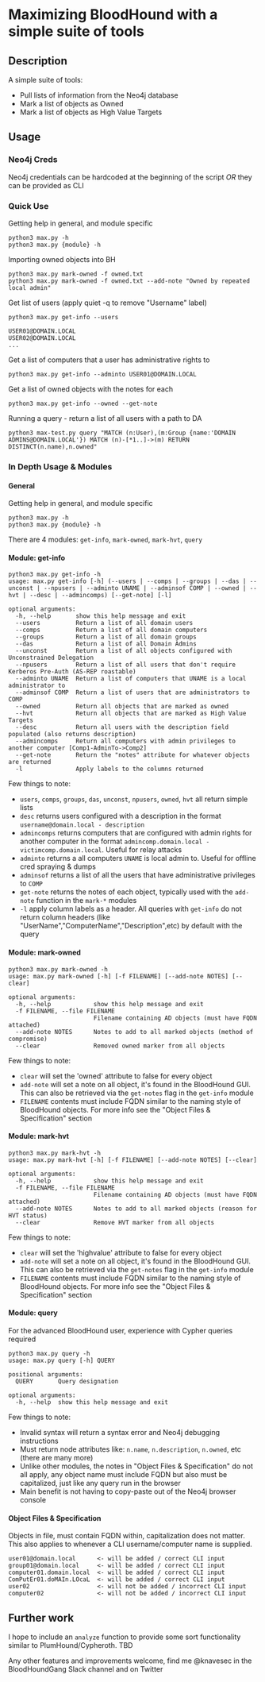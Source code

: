 # Maximizing BloodHound with a simple suite of tools

## Description

A simple suite of tools:
- Pull lists of information from the Neo4j database
- Mark a list of objects as Owned
- Mark a list of objects as High Value Targets

## Usage

### Neo4j Creds

Neo4j credentials can be hardcoded at the beginning of the script *OR* they can be provided as CLI

### Quick Use

Getting help in general, and module specific
```
python3 max.py -h
python3 max.py {module} -h
```

Importing owned objects into BH
```
python3 max.py mark-owned -f owned.txt
python3 max.py mark-owned -f owned.txt --add-note "Owned by repeated local admin"
```

Get list of users (apply quiet -q to remove "Username" label)
```
python3 max.py get-info --users

USER01@DOMAIN.LOCAL
USER02@DOMAIN.LOCAL
...
```

Get a list of computers that a user has administrative rights to
```
python3 max.py get-info --adminto USER01@DOMAIN.LOCAL
```

Get a list of owned objects with the notes for each
```
python3 max.py get-info --owned --get-note
```

Running a query - return a list of all users with a path to DA
```
python3 max-test.py query "MATCH (n:User),(m:Group {name:'DOMAIN ADMINS@DOMAIN.LOCAL'}) MATCH (n)-[*1..]->(m) RETURN DISTINCT(n.name),n.owned"
```

### In Depth Usage & Modules

#### General

Getting help in general, and module specific
```
python3 max.py -h
python3 max.py {module} -h
```

There are 4 modules: `get-info`, `mark-owned`, `mark-hvt`, `query`

#### Module: get-info

```
python3 max.py get-info -h
usage: max.py get-info [-h] (--users | --comps | --groups | --das | --unconst | --npusers | --adminto UNAME | --adminsof COMP | --owned | --hvt | --desc | --admincomps) [--get-note] [-l]

optional arguments:
  -h, --help       show this help message and exit
  --users          Return a list of all domain users
  --comps          Return a list of all domain computers
  --groups         Return a list of all domain groups
  --das            Return a list of all Domain Admins
  --unconst        Return a list of all objects configured with Unconstrained Delegation
  --npusers        Return a list of all users that don't require Kerberos Pre-Auth (AS-REP roastable)
  --adminto UNAME  Return a list of computers that UNAME is a local administrator to
  --adminsof COMP  Return a list of users that are administrators to COMP
  --owned          Return all objects that are marked as owned
  --hvt            Return all objects that are marked as High Value Targets
  --desc           Return all users with the description field populated (also returns description)
  --admincomps     Return all computers with admin privileges to another computer [Comp1-AdminTo->Comp2]
  --get-note       Return the "notes" attribute for whatever objects are returned
  -l               Apply labels to the columns returned
```

Few things to note:

* `users`, `comps`, `groups`, `das`, `unconst`, `npusers`, `owned`, `hvt` all return simple lists
* `desc` returns users configured with a description in the format `username@domain.local - description`
* `admincomps` returns computers that are configured with admin rights for another computer in the format `admincomp.domain.local - victimcomp.domain.local`. Useful for relay attacks
* `adminto` returns a all computers `UNAME` is local admin to. Useful for offline cred spraying & dumps
* `adminsof` returns a list of all the users that have administrative privileges to `COMP`
* `get-note` returns the notes of each object, typically used with the `add-note` function in the `mark-*` modules
* `-l` apply column labels as a header. All queries with `get-info` do not return column headers (like "UserName","ComputerName","Description",etc) by default with the query

#### Module: mark-owned

```
python3 max.py mark-owned -h
usage: max.py mark-owned [-h] [-f FILENAME] [--add-note NOTES] [--clear]

optional arguments:
  -h, --help            show this help message and exit
  -f FILENAME, --file FILENAME
                        Filename containing AD objects (must have FQDN attached)
  --add-note NOTES      Notes to add to all marked objects (method of compromise)
  --clear               Removed owned marker from all objects
```

Few things to note:

* `clear` will set the 'owned' attribute to false for every object
* `add-note` will set a note on all object, it's found in the BloodHound GUI. This can also be retrieved via the `get-notes` flag in the `get-info` module
* `FILENAME` contents must include FQDN similar to the naming style of BloodHound objects. For more info see the "Object Files & Specification" section

#### Module: mark-hvt

```
python3 max.py mark-hvt -h
usage: max.py mark-hvt [-h] [-f FILENAME] [--add-note NOTES] [--clear]

optional arguments:
  -h, --help            show this help message and exit
  -f FILENAME, --file FILENAME
                        Filename containing AD objects (must have FQDN attached)
  --add-note NOTES      Notes to add to all marked objects (reason for HVT status)
  --clear               Remove HVT marker from all objects
```

Few things to note:

* `clear` will set the 'highvalue' attribute to false for every object
* `add-note` will set a note on all object, it's found in the BloodHound GUI. This can also be retrieved via the `get-notes` flag in the `get-info` module
* `FILENAME` contents must include FQDN similar to the naming style of BloodHound objects. For more info see the "Object Files & Specification" section

#### Module: query

For the advanced BloodHound user, experience with Cypher queries required

```
python3 max.py query -h
usage: max.py query [-h] QUERY

positional arguments:
  QUERY       Query designation

optional arguments:
  -h, --help  show this help message and exit
```

Few things to note:

* Invalid syntax will return a syntax error and Neo4j debugging instructions  
* Must return node attributes like: `n.name`, `n.description`, `n.owned`, etc (there are many more)
* Unlike other modules, the notes in "Object Files & Specification" do not all apply, any object name must include FQDN but also must be capitalized, just like any query run in the browser
* Main benefit is not having to copy-paste out of the Neo4j browser console

#### Object Files & Specification

Objects in file, must contain FQDN within, capitalization does not matter. This also applies to whenever a CLI username/computer name is supplied.

```
user01@domain.local      <- will be added / correct CLI input
group01@domain.local     <- will be added / correct CLI input
computer01.domain.local  <- will be added / correct CLI input
ComPutEr01.doMAIn.LOcaL  <- will be added / correct CLI input
user02                   <- will not be added / incorrect CLI input
computer02               <- will not be added / incorrect CLI input
```

## Further work

I hope to include an `analyze` function to provide some sort functionality similar to PlumHound/Cypheroth. TBD

Any other features and improvements welcome, find me @knavesec in the BloodHoundGang Slack channel and on Twitter

